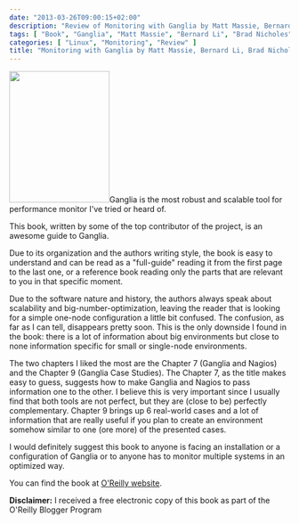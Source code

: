 ```yaml
---
date: "2013-03-26T09:00:15+02:00"
description: "Review of Monitoring with Ganglia by Matt Massie, Bernard Li, Brad Nicholes, Vladimir Vuksan, Robert Alexander, Jeff Buchbinder, Frederiko Costa, Alex Dean, Dave Josephsen, Peter Phaal, Daniel Pocock (O'Reilly Media)"
tags: [ "Book", "Ganglia", "Matt Massie", "Bernard Li", "Brad Nicholes", "Vladimir Vuksan", "Robert Alexander", "Jeff Buchbinder", "Frederiko Costa", "Alex Dean", "Dave Josephsen", "Peter Phaal", "Daniel Pocock", "O'Reilly Media" ]
categories: [ "Linux", "Monitoring", "Review" ]
title: "Monitoring with Ganglia by Matt Massie, Bernard Li, Brad Nicholes, Vladimir Vuksan, Robert Alexander, Jeff Buchbinder, Frederiko Costa, Alex Dean, Dave Josephsen, Peter Phaal, Daniel Pocock (O'Reilly Media)"
---
```

<img class="alignleft" alt="" src="http://akamaicovers.oreilly.com/images/9781449329709/cat.gif" width="180" height="236" />Ganglia is the most robust and scalable tool for performance monitor I've tried or heard of.

This book, written by some of the top contributor of the project, is an awesome guide to Ganglia.

Due to its organization and the authors writing style, the book is easy to understand and can be read as a "full-guide" reading it from the first page to the last one, or a reference book reading only the parts that are relevant to you in that specific moment.

Due to the software nature and history, the authors always speak about scalability and big-number-optimization, leaving the reader that is looking for a simple one-node configuration a little bit confused. The confusion, as far as I can tell, disappears pretty soon. This is the only downside I found in the book: there is a lot of information about big environments but close to none information specific for small or single-node environments.

The two chapters I liked the most are the Chapter 7 (Ganglia and Nagios) and the Chapter 9 (Ganglia Case Studies). The Chapter 7, as the title makes easy to guess, suggests how to make Ganglia and Nagios to pass information one to the other. I believe this is very important since I usually find that both tools are not perfect, but they are (close to be) perfectly complementary. Chapter 9 brings up 6 real-world cases and a lot of information that are really useful if you plan to create an environment somehow similar to one (ore more) of the presented cases.

I would definitely suggest this book to anyone is facing an installation or a configuration of Ganglia or to anyone has to monitor multiple systems in an optimized way.

You can find the book at <a href="http://shop.oreilly.com/product/0636920025573.do">O'Reilly website</a>.

**Disclaimer:** I received a free electronic copy of this book as part of the O'Reilly Blogger Program
